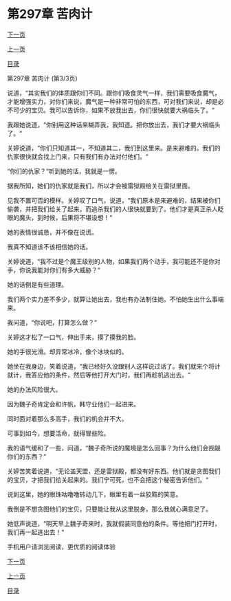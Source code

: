 <h1>第297章    苦肉计</h1>
            <div><p><a href="./891_%E7%AC%AC298%E7%AB%A0_%E5%87%B6%E7%A5%9E%E6%81%B6%E7%85%9E.md">下一页</a></p><p><a href="./889_%E7%AC%AC297%E7%AB%A0_%E8%8B%A6%E8%82%89%E8%AE%A1.md">上一页</a></p><p><a href="../">目录</a></p></div>
            <div><p>第297章    苦肉计 (第3/3页)</p><p>说道，“其实我们的体质跟你们不同。跟你们吸食灵气一样，我们需要吸食魔气，才能增强实力，对你们来说，魔气是一种非常可怕的东西，可对我们来说，却是必不可少的宝贝。我可以告诉你，如果不放我出去，你们很快就要大祸临头了。“</p><p>我跟她说道，“你别用这种话来糊弄我，我知道。把你放出去，我们才要大祸临头了。“</p><p>关婷说道，“你们只知道其一，不知道其二，我们到这里来。是来避难的。我们的仇家很快就会找上门来，只有我们有办法对付他们。“</p><p>“你们的仇家？“听到她的话，我就是一愣。</p><p>据我所知，她们的仇家就是我们，所以才会被雷狱殿给关在雷狱里面。</p><p>见我不置可否的模样。关婷叹了口气，说道，“我们原本是来避难的，结果被你们偷袭，并把我们给关了起来，而追杀我们的人很快就要到了。他们才是真正杀人眨眼的魔头，到时候，后果将不堪设想！“</p><p>她的表情很诚恳，并不像在说谎。</p><p>我真不知道该不该相信她的话。</p><p>关婷说道，“我不过是个魔王级别的人物，如果我们两个动手，我可能还不是你对手，你说我能对你们有多大威胁？“</p><p>她的话倒是有些道理。</p><p>我们两个实力差不多少，就算让她出去，我也有办法制住她。不怕她生出什么事端来。</p><p>我问道，“你说吧，打算怎么做？“</p><p>关婷这才松了一口气，伸出手来，摸了摸我的脸。</p><p>她的手很光滑。却异常冰冷，像个冰块似的。</p><p>她坐在我身边，笑着说道，“我已经好久没跟别人这样说过话了。我们就来个将计就计，我答应他的条件，然后等他打开大门时，我们再趁机逃出去。“</p><p>她的办法风险很大。</p><p>因为魏子奇肯定会和许帆，韩守业他们一起进来。</p><p>同时面对着那么多高手，我们的机会并不大。</p><p>可事到如今，想要活命，就得冒些险。</p><p>我的语气缓和了一些，问道，“魏子奇所说的魔境是怎么回事？为什么他们会觊觎你们的东西？“</p><p>关婷苦笑着说道，“无论盖天盟，还是雷狱殿，都没有好东西。他们就是贪图我们的宝贝，才把我们给关起来的。我们宁可死，也不会把这个秘密告诉他们。“</p><p>说到这里，她的眼珠咕噜噜转动几下，眼里有着一丝狡黠的笑意。</p><p>我倒是不想贪图他们的宝贝，只要能让我从这里脱身，那么我就心满意足了。</p><p>她低声说道，“明天早上魏子奇来时，我就假装同意他的条件。等他把门打开时，我们再一起逃出去！“</p><p>手机用户请浏览阅读，更优质的阅读体验</p></div>
            <div><p><a href="./891_%E7%AC%AC298%E7%AB%A0_%E5%87%B6%E7%A5%9E%E6%81%B6%E7%85%9E.md">下一页</a></p><p><a href="./889_%E7%AC%AC297%E7%AB%A0_%E8%8B%A6%E8%82%89%E8%AE%A1.md">上一页</a></p><p><a href="../">目录</a></p></div>